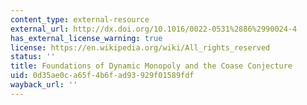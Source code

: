 ```yaml
---
content_type: external-resource
external_url: http://dx.doi.org/10.1016/0022-0531%2886%2990024-4
has_external_license_warning: true
license: https://en.wikipedia.org/wiki/All_rights_reserved
status: ''
title: Foundations of Dynamic Monopoly and the Coase Conjecture
uid: 0d35ae0c-a65f-4b6f-ad93-929f01589fdf
wayback_url: ''
---
```

